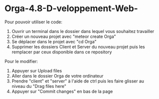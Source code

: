 # Orga-4.8-D-veloppement-Web-

Pour pouvoir utiliser le code:

1) Ouvrir un terminal dans le dossier dans lequel vous souhaitez travailler
2) Créer un nouveau projet avec "meteor create Orga"
3) Se déplacer dans le projet avec "cd Orga"
4) Supprimer les dossiers Client et Server du nouveau projet puis les remplacer par ceux disponible dans ce repository 

Pour le modifier:

1) Appuyer sur Upload files
2) Aller dans le dossier Orga de votre ordinateur
3) Prendre "client" et "server" à l'aide de ctrl puis les faire glisser au niveau du "Drag files here"
4) Appuyer sur "Commit changes" en bas de la page
	
